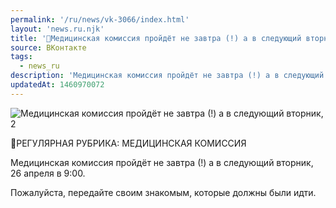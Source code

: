 ```yaml
---
permalink: '/ru/news/vk-3066/index.html'
layout: 'news.ru.njk'
title: '📍Медицинская комиссия пройдёт не завтра (!) а в следующий вторник, 2'
source: ВКонтакте
tags:
  - news_ru
description: 'Медицинская комиссия пройдёт не завтра (!) а в следующий вторник, 2'
updatedAt: 1460970072
---
```

![Медицинская комиссия пройдёт не завтра (!) а в следующий вторник, 2](https://sun9-24.userapi.com/impf/c631420/v631420484/28f79/uetw_A44Bvs.jpg?size=1280x720&quality=96&sign=b1e78cc2af341ab7f6d9763aa1375ea1&c_uniq_tag=skvIjfkikRkKLNKUmLnv9OiBHJ_EcKBr3C1KmXeqkPs&type=album)

📍РЕГУЛЯРНАЯ РУБРИКА: МЕДИЦИНСКАЯ КОМИССИЯ

Медицинская комиссия пройдёт не завтра (!) а в следующий вторник, 26 апреля в 9:00.

Пожалуйста, передайте своим знакомым, которые должны были идти.
